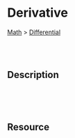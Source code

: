 <!--------------------------------------------------------------------------------- Derivative -->
# Derivative
[Math] > [Differential]



<!--------------------------------------------------------------------------------- Description -->
<br><br>

## Description
```
```



<!--------------------------------------------------------------------------------- Resource -->
<br><br>

## Resource
```
```



<!--------------------------------------------------------------------------------- Link -->
[Math]: https://github.com/kashanimorteza/math_document/blob/main/README.md
[Differential]: https://github.com/kashanimorteza/math_document/blob/main/differential.md

